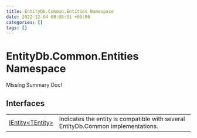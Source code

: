 ```yaml
---
title: EntityDb.Common.Entities Namespace
date: 2022-12-04 08:08:51 +00:00
categories: []
tags: []
---
```


# EntityDb.Common.Entities Namespace
Missing Summary Doc!
## Interfaces
<table><tr><td><a href='dotnet/entitydb-common-entities-ientity`1'>IEntity&lt;TEntity&gt;</a></td><td>
Indicates the entity is compatible with several EntityDb.Common implementations.
</td></tr></table>
